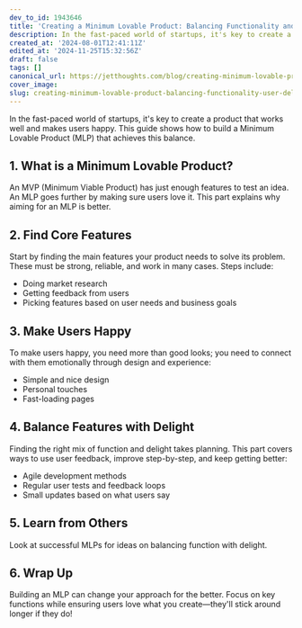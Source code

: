 ```yaml
---
dev_to_id: 1943646
title: 'Creating a Minimum Lovable Product: Balancing Functionality and User Delight'
description: In the fast-paced world of startups, it's key to create a product that works well and makes users...
created_at: '2024-08-01T12:41:11Z'
edited_at: '2024-11-25T15:32:56Z'
draft: false
tags: []
canonical_url: https://jetthoughts.com/blog/creating-minimum-lovable-product-balancing-functionality-user-delight/
cover_image: 
slug: creating-minimum-lovable-product-balancing-functionality-user-delight
---
```

In the fast-paced world of startups, it's key to create a product that works well and makes users happy. This guide shows how to build a Minimum Lovable Product (MLP) that achieves this balance.

## 1. What is a Minimum Lovable Product?

An MVP (Minimum Viable Product) has just enough features to test an idea. An MLP goes further by making sure users love it. This part explains why aiming for an MLP is better.

## 2. Find Core Features

Start by finding the main features your product needs to solve its problem. These must be strong, reliable, and work in many cases. Steps include:

- Doing market research
- Getting feedback from users
- Picking features based on user needs and business goals


## 3. Make Users Happy

To make users happy, you need more than good looks; you need to connect with them emotionally through design and experience:

- Simple and nice design
- Personal touches
- Fast-loading pages


## 4. Balance Features with Delight

Finding the right mix of function and delight takes planning. This part covers ways to use user feedback, improve step-by-step, and keep getting better:

- Agile development methods
- Regular user tests and feedback loops
- Small updates based on what users say


## 5. Learn from Others

Look at successful MLPs for ideas on balancing function with delight.

## 6. Wrap Up

Building an MLP can change your approach for the better. Focus on key functions while ensuring users love what you create—they'll stick around longer if they do!